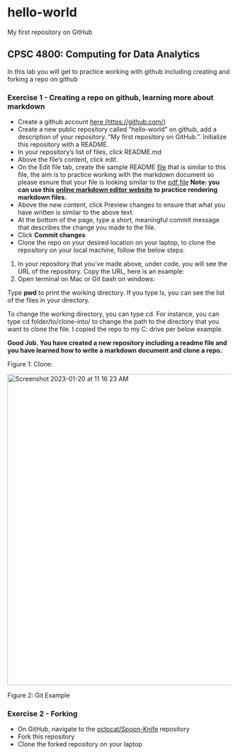 # hello-world
My first repository on GitHub

## CPSC 4800: Computing for Data Analytics

In this lab you will get to practice working with github including creating and forking a repo on github

### Exercise 1 - Creating a repo on github, learning more about markdown

* Create a github account [here (https://github.com/)](https://github.com/)
* Create a new public repository called “hello-world” on github, add a description of your repository.
“My first repository on GitHub.”. Initialize this repository with a README.
* In your repository’s list of files, click README.md
* Above the file’s content, click edit.
* On the Edit file tab, create the sample README [file](https://github.com/nasimtaba/README_Template/blob/master/README.pdf) that is similar to this file, the aim is to practice working with the markdown document so please esnure that your file is looking similar to the [pdf file](https://github.com/nasimtaba/README_Template/blob/master/README.pdf) **Note: you can use this [online markdown editor website](https://dillinger.io/) to practice rendering markdown files.**
* Above the new content, click Preview changes to ensure that what you have written is similar to the
above text.
* At the bottom of the page, type a short, meaningful commit message that describes the change you
made to the file.
* Click **Commit changes**
* Clone the repo on your desired location on your laptop, to clone the repository on your local machine,
follow the below steps:

1. In your repository that you’ve made above, under code, you will see the URL of the repository. Copy the
URL, here is an example:
2. Open terminal on Mac or Git bash on windows:

Type **pwd** to print the working directory. If you type ls, you can see the list of the files in your directory.

To change the working directory, you can type cd. For instance, you can type cd folder/to/clone-into/
to change the path to the directory that you want to clone the file. I copied the repo to my C: drive per
below example.

**Good Job. You have created a new repository including a readme file and you have learned
how to write a markdown document and clone a repo.**

Figure 1: Clone:

<img width="701" alt="Screenshot 2023-01-20 at 11 16 23 AM" src="https://user-images.githubusercontent.com/122067526/213787760-64c89595-cdd3-4420-91a2-814f74cd4027.png">

Figure 2: Git Example



### Exercise 2 - Forking
* On GitHub, navigate to the [octocat/Spoon-Knife](https://github.com/octocat/Spoon-Knife) repository
* Fork this repository
* Clone the forked repository on your laptop
